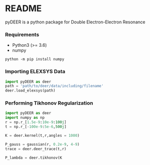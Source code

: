 # README #

pyDEER is a python package for Double Electron-Electron Resonance

### Requirements ###

* Python3 (>= 3.6)
* numpy

```console
python -m pip install numpy
```

### Importing ELEXSYS Data ###

```python
import pyDEER as deer
path = 'path/to/deer/data/including/filename'
deer.load_elexsys(path)
```

### Performing Tikhonov Regularization ###

```python
import pyDEER as deer
import numpy as np
r = np.r_[1.5e-9:10e-9:100j]
t = np.r_[-100e-9:5e-6,500j]

K = deer.kernel(t,r,angles = 1000)

P_gauss = gaussian(r, 0.2e-9, 4-9)
trace = deer.deer_trace(t,r)

P_lambda = deer.tikhonov(K
```

